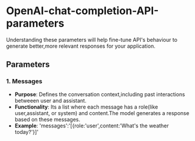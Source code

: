# OpenAI-chat-completion-API-parameters
Understanding these parameters will help fine-tune API's behaviour to generate better,more relevant responses for your application.

## Parameters
### 1. **Messages**
- **Purpose**: Defines the conversation context,including past interactions betweeen user and assistant.
- **Functionality**: Its a list where each message has a role(like user,assistant, or system) and content.The model generates a response based on these messages.
- **Example**:
       'messages':'[{role:'user',content:'What's the weather today?'}]'
